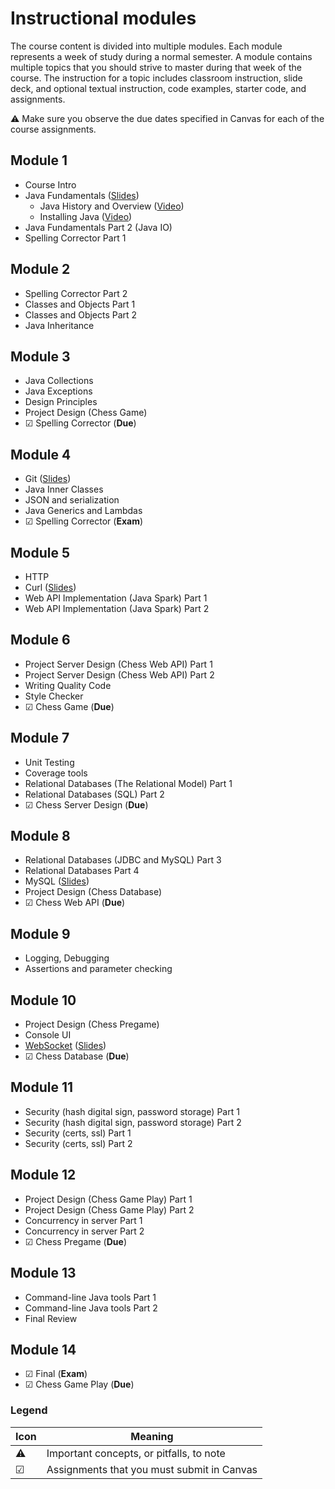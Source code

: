 # Instructional modules

The course content is divided into multiple modules. Each module represents a week of study during a normal semester. A module contains multiple topics that you should strive to master during that week of the course. The instruction for a topic includes classroom instruction, slide deck, and optional textual instruction, code examples, starter code, and assignments.

⚠ Make sure you observe the due dates specified in Canvas for each of the course assignments.

## Module 1

- Course Intro
- Java Fundamentals ([Slides](https://docs.google.com/presentation/d/1qC9DMSf7PYm-vBhK_qRS0Zu8lNVwQ4H7/edit?usp=sharing&ouid=114081115660452804792&rtpof=true&sd=true))
  - Java History and Overview ([Video](https://byu.hosted.panopto.com/Panopto/Pages/Viewer.aspx?id=cb99566e-3a9d-40c9-86c0-ad56013f4a64&start=0))
  - Installing Java ([Video](https://byu.hosted.panopto.com/Panopto/Pages/Viewer.aspx?id=0c39ffac-a1b2-4fa3-bb1e-ad560142a73b&start=0))
- Java Fundamentals Part 2 (Java IO)
- Spelling Corrector Part 1

## Module 2

- Spelling Corrector Part 2
- Classes and Objects Part 1
- Classes and Objects Part 2
- Java Inheritance

## Module 3

- Java Collections
- Java Exceptions
- Design Principles
- Project Design (Chess Game)
- ☑ Spelling Corrector (**Due**)

## Module 4

- Git ([Slides](https://docs.google.com/presentation/d/1y4u5y9uNiekYcubilyhYLjUGVoYBqs4q/edit?usp=sharing&ouid=114081115660452804792&rtpof=true&sd=true))
- Java Inner Classes
- JSON and serialization
- Java Generics and Lambdas
- ☑ Spelling Corrector (**Exam**)

## Module 5

- HTTP
- Curl ([Slides](https://docs.google.com/presentation/d/1pM_tUVD7c6kWpHkEwuRpbWmoBFss3GuK/edit?usp=sharing&ouid=114081115660452804792&rtpof=true&sd=true))
- Web API Implementation (Java Spark) Part 1
- Web API Implementation (Java Spark) Part 2

## Module 6

- Project Server Design (Chess Web API) Part 1
- Project Server Design (Chess Web API) Part 2
- Writing Quality Code
- Style Checker
- ☑ Chess Game (**Due**)

## Module 7

- Unit Testing
- Coverage tools
- Relational Databases (The Relational Model) Part 1
- Relational Databases (SQL) Part 2
- ☑ Chess Server Design (**Due**)

## Module 8

- Relational Databases (JDBC and MySQL) Part 3
- Relational Databases Part 4
- MySQL ([Slides](https://docs.google.com/presentation/d/1w5bcntrExgMnB92uLJL52uuutLLQABSt/edit?usp=sharing&ouid=114081115660452804792&rtpof=true&sd=true))
- Project Design (Chess Database)
- ☑ Chess Web API (**Due**)

## Module 9

- Logging, Debugging
- Assertions and parameter checking

## Module 10

- Project Design (Chess Pregame)
- Console UI
- [WebSocket](websocket/websocket.md) ([Slides](https://docs.google.com/presentation/d/1jNPLDXYxK7kMvui4WvK0bshU076_OTQ1/edit?usp=sharing&ouid=114081115660452804792&rtpof=true&sd=true))
- ☑ Chess Database (**Due**)

## Module 11

- Security (hash digital sign, password storage) Part 1
- Security (hash digital sign, password storage) Part 2
- Security (certs, ssl) Part 1
- Security (certs, ssl) Part 2

## Module 12

- Project Design (Chess Game Play) Part 1
- Project Design (Chess Game Play) Part 2
- Concurrency in server Part 1
- Concurrency in server Part 2
- ☑ Chess Pregame (**Due**)

## Module 13

- Command-line Java tools Part 1
- Command-line Java tools Part 2
- Final Review

## Module 14

- ☑ Final (**Exam**)
- ☑ Chess Game Play (**Due**)

### Legend

| Icon | Meaning                                    |
| ---- | ------------------------------------------ |
| ⚠    | Important concepts, or pitfalls, to note   |
| ☑    | Assignments that you must submit in Canvas |

